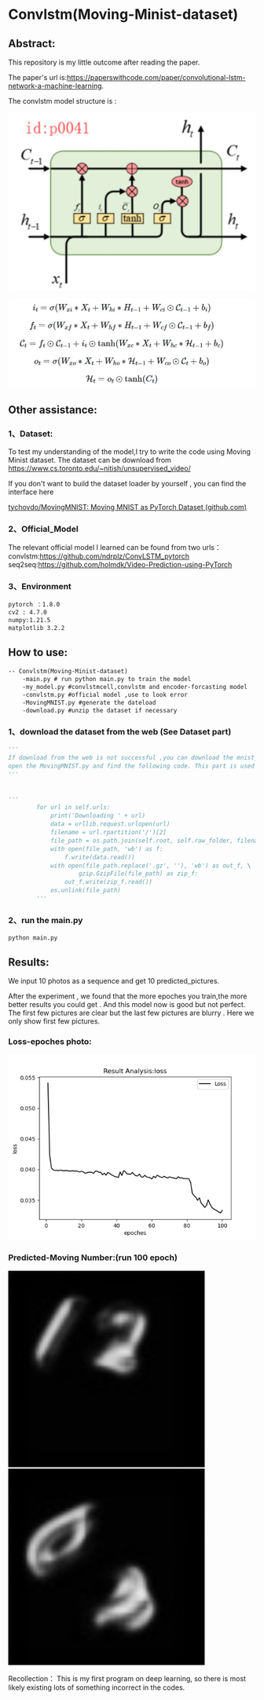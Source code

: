 # Convlstm(Moving-Minist-dataset)

## Abstract:

This repository is my little  outcome after reading the paper.

The paper's url is:https://paperswithcode.com/paper/convolutional-lstm-network-a-machine-learning. 

The convlstm model structure is :

![image-20230126222606107](./photos/convlstm2.jpg)

![image-20230126222606107](./photos/convlstm1.jpg)



## Other assistance:

### 1、Dataset:

To test my understanding of the model,I try to write the code using Moving Minist dataset.
The dataset can be download from https://www.cs.toronto.edu/~nitish/unsupervised_video/

If you don't want to build the dataset loader by yourself , you can find the interface here

[tychovdo/MovingMNIST: Moving MNIST as PyTorch Dataset (github.com)](https://github.com/tychovdo/MovingMNIST)

### 2、Official_Model

The relevant official model I learned can be found from two urls：
convlstm:https://github.com/ndrplz/ConvLSTM_pytorch
seq2seq:https://github.com/holmdk/Video-Prediction-using-PyTorch

### 3、Environment

```
pytorch ：1.8.0
cv2 : 4.7.0
numpy:1.21.5
matplotlib 3.2.2
```





## How to use:

```
-- Convlstm(Moving-Minist-dataset)
	-main.py # run python main.py to train the model 
	-my_model.py #convlstmcell,convlstm and encoder-forcasting model
	-convlstm.py #official model ,use to look error
	-MovingMNIST.py #generate the dateload
	-download.py #unzip the dataset if necessary
```



### 1、download the dataset from the web (See Dataset part)

```python
'''
If download from the web is not successful ,you can download the mnist_test_seq.npy into the ./raw file
open the MovingMNIST.py and find the following code. This part is used to  download from the web automatically. Comment out this part to bypass the download.
'''


'''
        for url in self.urls:
            print('Downloading ' + url)
            data = urllib.request.urlopen(url)
            filename = url.rpartition('/')[2]
            file_path = os.path.join(self.root, self.raw_folder, filename)
            with open(file_path, 'wb') as f:
                f.write(data.read())
            with open(file_path.replace('.gz', ''), 'wb') as out_f, \
                    gzip.GzipFile(file_path) as zip_f:
                out_f.write(zip_f.read())
            os.unlink(file_path)
        '''
```



### 2、run the main.py

```
python main.py
```

## Results:

We input 10 photos as a sequence and get 10 predicted_pictures.

After the experiment , we found that the more epoches you train,the more better results  you could get . And this model now is good but not perfect. The first few pictures are clear but the last few pictures are blurry . Here we only show first few pictures.

### Loss-epoches photo:

![image-20230126222606107](./my_model_loss.png)



### Predicted-Moving Number:(run 100 epoch)

<img src="./predict_1.jpg" width="400px" />



<img src="./predict_2.jpg" width="400px" />

Recollection：
This is my first program  on deep learning, so there is most likely existing lots of something incorrect in the codes. 




